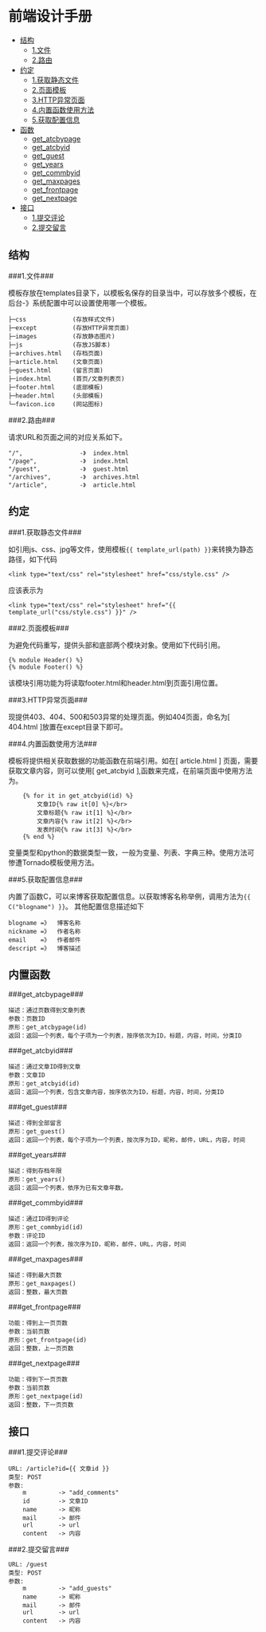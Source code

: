 前端设计手册
===

<ul>
<li>
	<a href="#结构">结构</a>
	<ul>
		<li><a href="#1文件">1.文件</a></li>
		<li><a href="#2路由">2.路由</a></li>
	</ul>
</li>
<li>
	<a href="#约定">约定</a>
	<ul>
		<li><a href="#1获取静态文件">1.获取静态文件</a></li>
		<li><a href="#2页面模板">2.页面模板</a></li>
		<li><a href="#3HTTP异常页面">3.HTTP异常页面</a></li>
		<li><a href="#4内置函数使用方法">4.内置函数使用方法</a></li>
		<li><a href="#5获取配置信息">5.获取配置信息</a></li>
	</ul>
</li>
<li>
	<a href="#函数">函数</a>
	<ul>
		<li><a href="#get_atcbypage">get_atcbypage</a></li>
		<li><a href="#get_atcbyid">get_atcbyid</a></li>
		<li><a href="#get_guest">get_guest</a></li>
		<li><a href="#get_years">get_years</a></li>
		<li><a href="#get_commbyid">get_commbyid</a></li>
		<li><a href="#get_maxpages">get_maxpages</a></li>
		<li><a href="#get_frontpage">get_frontpage</a></li>
		<li><a href="#get_nextpage">get_nextpage</a></li>
	</ul>
</li>
<li>
	<a href="#接口">接口</a>
	<ul>
		<li><a href="#1提交评论">1.提交评论</a></li>
		<li><a href="#2提交留言">2.提交留言</a></li>
	</ul>
</li>
</ul>

结构
---

###1.文件###

模板存放在templates目录下，以模板名保存的目录当中，可以存放多个模板，在后台-》系统配置中可以设置使用哪一个模板。

	├─css             (存放样式文件)
	├─except          (存放HTTP异常页面)
	├─images          (存放静态图片)
	├─js              (存放JS脚本)
	├─archives.html   (存档页面)
	├─article.html    (文章页面)
	├─guest.html      (留言页面)
	├─index.html      (首页/文章列表页)
	├─footer.html     (底部模板)
	├─header.html     (头部模板)
	└─favicon.ico     (网站图标)

###2.路由###

请求URL和页面之间的对应关系如下。

	"/", 				-》	index.html
	"/page", 			-》	index.html
	"/guest", 			-》	guest.html
	"/archives", 		-》	archives.html
	"/article", 		-》	article.html


约定
---
###1.获取静态文件###

如引用js、css、jpg等文件，使用模板`{{ template_url(path) }}`来转换为静态路径，如下代码

	<link type="text/css" rel="stylesheet" href="css/style.css" />

应该表示为

	<link type="text/css" rel="stylesheet" href="{{ template_url("css/style.css") }}" />

###2.页面模板###

为避免代码重写，提供头部和底部两个模块对象。使用如下代码引用。

	{% module Header() %}
	{% module Footer() %}

该模块引用功能为将读取footer.html和header.html到页面引用位置。

###3.HTTP异常页面###

现提供403、404、500和503异常的处理页面。例如404页面，命名为[ 404.html ]放置在except目录下即可。

###4.内置函数使用方法###

模板将提供相关获取数据的功能函数在前端引用。如在[ article.html ] 页面，需要获取文章内容，则可以使用[ get_atcbyid ],函数来完成，在前端页面中使用方法为。

		{% for it in get_atcbyid(id) %}
			文章ID{% raw it[0] %}</br>
			文章标题{% raw it[1] %}</br>
			文章内容{% raw it[2] %}</br>
			发表时间{% raw it[3] %}</br>
		{% end %}

变量类型和python的数据类型一致，一般为变量、列表、字典三种。使用方法可惨遭Tornado模板使用方法。

###5.获取配置信息###

内置了函数C，可以来博客获取配置信息。以获取博客名称举例，调用方法为`{{ C("blogname") }}`。
其他配置信息描述如下

	blogname =》  博客名称
	nickname =》  作者名称
	email    =》  作者邮件
	descript =》  博客描述


内置函数
---
###get_atcbypage###

	描述：通过页数得到文章列表
	参数：页数ID
	原形：get_atcbypage(id)
	返回：返回一个列表，每个子项为一个列表，按序依次为ID，标题，内容，时间，分类ID

###get_atcbyid###

	描述：通过文章ID得到文章
	参数：文章ID
	原形：get_atcbyid(id)
	返回：返回一个列表，包含文章内容，按序依次为ID，标题，内容，时间，分类ID

###get_guest###

	描述：得到全部留言
	原形：get_guest()
	返回：返回一个列表，每个子项为一个列表，按次序为ID，昵称，邮件，URL，内容，时间

###get_years###

	描述：得到存档年限
	原形：get_years()
	返回：返回一个列表，依序为已有文章年数。

###get_commbyid###

	描述：通过ID得到评论
	原形：get_commbyid(id)
	参数：评论ID
	返回：返回一个列表，按次序为ID，昵称，邮件，URL，内容，时间

###get_maxpages###

	描述：得到最大页数
	原形：get_maxpages()
	返回：整数，最大页数

###get_frontpage###

	功能：得到上一页页数
	参数：当前页数
	原形：get_frontpage(id)
	返回：整数，上一页页数

###get_nextpage###

	功能：得到下一页页数
	参数：当前页数
	原形：get_nextpage(id)
	返回：整数，下一页页数

接口
---

###1.提交评论###

	URL: /article?id={{ 文章id }}
	类型: POST
	参数:
		m         -> "add_comments"
		id        -> 文章ID
		name      -> 昵称
		mail      -> 邮件
		url       -> url
		content   -> 内容

###2.提交留言###

	URL: /guest
	类型: POST
	参数:
		m         -> "add_guests"
		name      -> 昵称
		mail      -> 邮件
		url       -> url
		content   -> 内容

